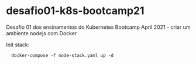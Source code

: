 # desafio01-k8s-bootcamp21
Desafio 01 dos ensinamentos do Kubernetes Bootcamp April 2021 - criar um ambiente nodejs com Docker


Init stack:

      docker-compose -f node-stack.yaml up -d
